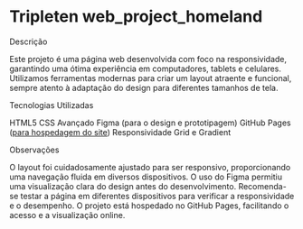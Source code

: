 # Tripleten web_project_homeland

Descrição

Este projeto é uma página web desenvolvida com foco na responsividade, garantindo uma ótima experiência em computadores, tablets e celulares. Utilizamos ferramentas modernas para criar um layout atraente e funcional, sempre atento à adaptação do design para diferentes tamanhos de tela.

Tecnologias Utilizadas

HTML5
CSS Avançado
Figma (para o design e prototipagem)
GitHub Pages ([para hospedagem do site](https://kgalimbertti.github.io/web_project_homeland/))
Responsividade
Grid e Gradient

Observações

O layout foi cuidadosamente ajustado para ser responsivo, proporcionando uma navegação fluida em diversos dispositivos.
O uso do Figma permitiu uma visualização clara do design antes do desenvolvimento.
Recomenda-se testar a página em diferentes dispositivos para verificar a responsividade e o desempenho.
O projeto está hospedado no GitHub Pages, facilitando o acesso e a visualização online.
